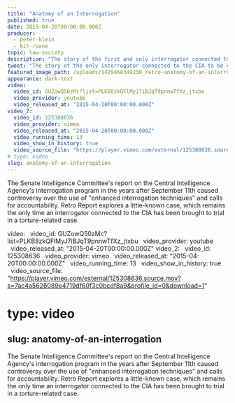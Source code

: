 ```yaml
---
title: "Anatomy of an Interrogation"
published: true
date: 2015-04-20T00:00:00.000Z
producer:
  - peter-klein
  - kit-roane
topic: law-society
description: "The story of the first and only interrogator connected to the CIA to be convicted in a torture-related case."
tweet: "The story of the only interrogator connected to the CIA to be convicted in a torture-related case."
featured_image_path: /uploads/1429468349230_retro-anatomy-of-an-interrogation.jpg
appearance: dark-text
video:
  video_id: GUZowQ50zMc?list=PLKB8zkQFlMyJ7iBJqT9pnnwTfXz_jtxbu
  video_provider: youtube
  video_released_at: "2015-04-20T00:00:00.000Z"
video_2:
  video_id: 125308636
  video_provider: vimeo
  video_released_at: "2015-04-20T00:00:00.000Z"
  video_running_time: 13
  video_show_in_history: true
  video_source_file: "https://player.vimeo.com/external/125308636.source.mov?s=7ac4a5626089e4719df60f3c0bcdf8a9&profile_id=0&download=1"
# type: video
slug: anatomy-of-an-interrogation
---
```


The Senate Intelligence Committee's report on the Central Intelligence Agency's interrogation program in the years after September 11th caused controversy over the use of "enhanced interrogation techniques" and calls for accountability. Retro Report explores a little-known case, which remains the only time an interrogator connected to the CIA has been brought to trial in a torture-related case.

video:
  video_id: GUZowQ50zMc?list=PLKB8zkQFlMyJ7iBJqT9pnnwTfXz_jtxbu
  video_provider: youtube
  video_released_at: "2015-04-20T00:00:00.000Z"
video_2:
  video_id: 125308636
  video_provider: vimeo
  video_released_at: "2015-04-20T00:00:00.000Z"
  video_running_time: 13
  video_show_in_history: true
  video_source_file: "https://player.vimeo.com/external/125308636.source.mov?s=7ac4a5626089e4719df60f3c0bcdf8a9&profile_id=0&download=1"
# type: video
slug: anatomy-of-an-interrogation
---

The Senate Intelligence Committee's report on the Central Intelligence Agency's interrogation program in the years after September 11th caused controversy over the use of "enhanced interrogation techniques" and calls for accountability. Retro Report explores a little-known case, which remains the only time an interrogator connected to the CIA has been brought to trial in a torture-related case.

